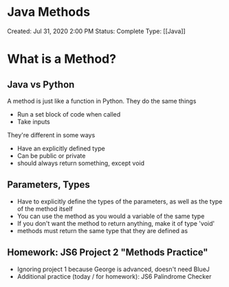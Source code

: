 # Java Methods

Created: Jul 31, 2020 2:00 PM
Status: Complete
Type: [[Java]]

# What is a Method?

## Java vs Python

A method is just like a function in Python. They do the same things

- Run a set block of code when called
- Take inputs

They're different in some ways

- Have an explicitly defined type
- Can be public or private
- should always return something, except void

## Parameters, Types

- Have to explicitly define the types of the parameters, as well as the type of the method itself
- You can use the method as you would a variable of the same type
- If you don't want the method to return anything, make it of type 'void'
- methods must return the same type that they are defined as

## Homework: JS6 Project 2 "Methods Practice"

- Ignoring project 1 because George is advanced, doesn't need BlueJ
- Additional practice (today / for homework): JS6 Palindrome Checker